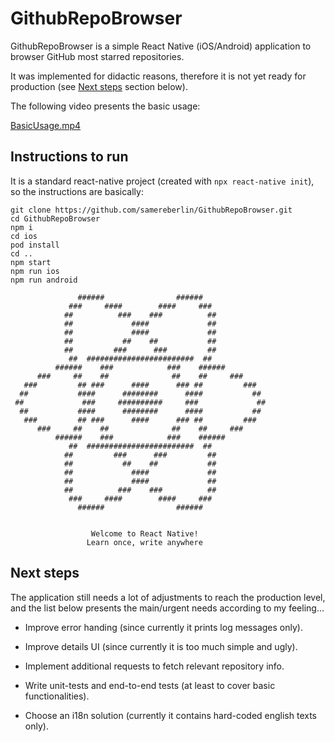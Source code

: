 # GithubRepoBrowser

GithubRepoBrowser is a simple React Native (iOS/Android) application to browser GitHub most starred repositories.

It was implemented for didactic reasons, therefore it is not yet ready for production (see [Next steps](#next-steps) section below).

The following video presents the basic usage:

[BasicUsage.mp4](BasicUsage.mp4)

## Instructions to run

It is a standard react-native project (created with `npx react-native init`), so the instructions are basically:
```
git clone https://github.com/samereberlin/GithubRepoBrowser.git
cd GithubRepoBrowser
npm i
cd ios
pod install
cd ..
npm start
npm run ios
npm run android
```

```
               ######                ######               
             ###     ####        ####     ###             
            ##          ###    ###          ##            
            ##             ####             ##            
            ##             ####             ##            
            ##           ##    ##           ##            
            ##         ###      ###         ##            
             ##  ########################  ##             
          ######    ###            ###    ######          
      ###     ##    ##              ##    ##     ###      
   ###         ## ###      ####      ### ##         ###   
  ##           ####      ########      ####           ##  
 ##             ###     ##########     ###             ## 
  ##           ####      ########      ####           ##  
   ###         ## ###      ####      ### ##         ###   
      ###     ##    ##              ##    ##     ###      
          ######    ###            ###    ######          
             ##  ########################  ##             
            ##         ###      ###         ##            
            ##           ##    ##           ##            
            ##             ####             ##            
            ##             ####             ##            
            ##          ###    ###          ##            
             ###     ####        ####     ###             
               ######                ######               
                                                          

                  Welcome to React Native!                
                 Learn once, write anywhere
```

## Next steps

The application still needs a lot of adjustments to reach the production level, and the list below presents the main/urgent needs according to my feeling...

- Improve error handing (since currently it prints log messages only).

- Improve details UI (since currently it is too much simple and ugly).

- Implement additional requests to fetch relevant repository info.

- Write unit-tests and end-to-end tests (at least to cover basic functionalities).

- Choose an i18n solution (currently it contains hard-coded english texts only).
